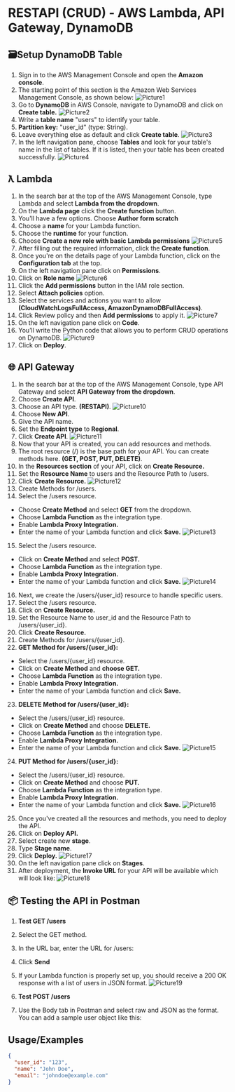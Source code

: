 # RESTAPI (CRUD) - AWS Lambda, API Gateway, DynamoDB
## 🗃️Setup DynamoDB Table
1. Sign in to the AWS Management Console and open the **Amazon console**.
2. The starting point of this section is the Amazon Web Services Management Console, as shown below:
![Picture1](https://github.com/user-attachments/assets/27eaa43c-1848-4165-8738-940609928f54)
3. Go to **DynamoDB** in AWS Console, navigate to DynamoDB and click on **Create table.**
![Picture2](https://github.com/user-attachments/assets/52a6fe73-5385-4732-86ac-191358abec3f)
4. Write a **table name** "users" to identify your table.
5. **Partition key:** "user_id" (type: String).
6. Leave everything else as default and click **Create table**.
![Picture3](https://github.com/user-attachments/assets/64e9fdc3-b0df-4153-9df0-77476629a003)
7. In the left navigation pane, choose **Tables** and look for your table's name in the list of tables. If it is listed, then your table has been created successfully.
![Picture4](https://github.com/user-attachments/assets/f079b71d-d03a-46c4-8548-bd5b72ba690e)

## ƛ Lambda 
1. In the search bar at the top of the AWS Management Console, type Lambda and select **Lambda from the dropdown**.
2. On the **Lambda page** click the **Create function** button.
3. You'll have a few options. Choose **Author form scratch**
4. Choose a **name** for your Lambda function.
5. Choose the **runtime** for your function.
6. Choose **Create a new role with basic Lambda permissions**
![Picture5](https://github.com/user-attachments/assets/e296135b-7bb1-4fcd-b7e7-a3ad423981d3)
7. After filling out the required information, click the **Create function**.
8. Once you're on the details page of your Lambda function, click on the **Configuration tab** at the top.
9. On the left navigation pane click on **Permissions**.
10. Click on **Role name**
![Picture6](https://github.com/user-attachments/assets/b9996781-76ca-4a9e-9495-7a867bf21947)
11. Click the **Add permissions** button in the IAM role section.
12. Select **Attach policies** option.
13. Select the services and actions you want to allow **(CloudWatchLogsFullAccess, AmazonDynamoDBFullAccess)**.
14. Click Review policy and then **Add permissions** to apply it.
![Picture7](https://github.com/user-attachments/assets/336280f4-3825-4cc6-8464-c09b336aeab2)
15. On the left navigation pane click on **Code**.
16. You’ll write the Python code that allows you to perform CRUD operations on DynamoDB.
![Picture9](https://github.com/user-attachments/assets/d4d68e80-81e2-4fee-af85-8f68d4688794)
17. Click on **Deploy**.

## 🌐 API Gateway
1. In the search bar at the top of the AWS Management Console, type API Gateway and select **API Gateway from the dropdown**.
2. Choose **Create API**.
3. Choose an API type. **(RESTAPI)**.
![Picture10](https://github.com/user-attachments/assets/a8d175dd-4604-4126-be82-23cea82e23e0)
4. Choose **New API**.
5. Give the API name.
6. Set the **Endpoint type** to **Regional**.
7. Click **Create API**.
![Picture11](https://github.com/user-attachments/assets/42c13d76-e838-40e6-9486-e934b42c35bb)
8. Now that your API is created, you can add resources and methods.
9. The root resource (/) is the base path for your API. You can create methods here.  **(GET, POST, PUT, DELETE)**.
10. In the **Resources section** of your API, click on **Create Resource.**
11. Set the **Resource Name** to users and the Resource Path to /users.
12. Click **Create Resource.**
![Picture12](https://github.com/user-attachments/assets/ff49f76f-9628-4408-b548-770c9b758ccc)
13. Create Methods for /users.
14. Select the /users resource.
- Choose **Create Method** and select **GET** from the dropdown.
- Choose **Lambda Function** as the integration type.
- Enable **Lambda Proxy Integration.**
- Enter the name of your Lambda function and click **Save.**
![Picture13](https://github.com/user-attachments/assets/88370a95-465a-43bd-9a4f-c9f8fb13e75c)
15. Select the /users resource.
- Click on **Create Method** and select **POST.**
- Choose **Lambda Function** as the integration type.
- Enable **Lambda Proxy Integration.**
- Enter the name of your Lambda function and click **Save.**
![Picture14](https://github.com/user-attachments/assets/738a2a45-f2e4-40aa-b856-dd37eff00ce7)
16. Next, we create the /users/{user_id} resource to handle specific users.
17. Select the /users resource.
18. Click on **Create Resource.**
19. Set the Resource Name to user_id and the Resource Path to /users/{user_id}.
20. Click **Create Resource.**
21. Create Methods for /users/{user_id}.
22. **GET Method for /users/{user_id}:**
- Select the /users/{user_id} resource.
- Click on **Create Method** and **choose GET.**
- Choose **Lambda Function** as the integration type.
- Enable **Lambda Proxy Integration.**
- Enter the name of your Lambda function and click **Save.**
23. **DELETE Method for /users/{user_id}:**
- Select the /users/{user_id} resource.
- Click on **Create Method** and choose **DELETE.**
- Choose **Lambda Function** as the integration type.
- Enable **Lambda Proxy Integration.**
- Enter the name of your Lambda function and click **Save.**
![Picture15](https://github.com/user-attachments/assets/cf0fadb2-5591-4503-8265-7a0907bf3292)
24. **PUT Method for /users/{user_id}:**
- Select the /users/{user_id} resource.
- Click on **Create Method** and choose **PUT.**
- Choose **Lambda Function** as the integration type.
- Enable **Lambda Proxy Integration.**
- Enter the name of your Lambda function and click **Save.**
![Picture16](https://github.com/user-attachments/assets/0305298c-5584-4e67-afa8-3387e3aeb269)
25. Once you've created all the resources and methods, you need to deploy the API.
26. Click on **Deploy API.**
27. Select create new **stage**.
28. Type **Stage name**.
28. Click **Deploy.**
![Picture17](https://github.com/user-attachments/assets/19627bc7-0751-4c75-9f70-c9a32e7d3dc7)
29. On the left navigation pane click on **Stages**.
30. After deployment, the **Invoke URL** for your API will be available which will look like:
![Picture18](https://github.com/user-attachments/assets/5f46e567-6a3b-4d39-b19e-e844731d1bb5)

## 📦 Testing the API in Postman
1. **Test GET /users**
2. Select the GET method.
3. In the URL bar, enter the URL for /users:
4. Click **Send**
5. If your Lambda function is properly set up, you should receive a 200 OK response with a list of users in JSON format.
![Picture19](https://github.com/user-attachments/assets/b57976a3-8a96-4da6-8a35-953f98012b40)

1. **Test POST /users**
2. Use the Body tab in Postman and select raw and JSON as the format. You can add a sample user object like this:

## Usage/Examples

```json
{
  "user_id": "123",
  "name": "John Doe",
  "email": "johndoe@example.com"
}
```

  











   










